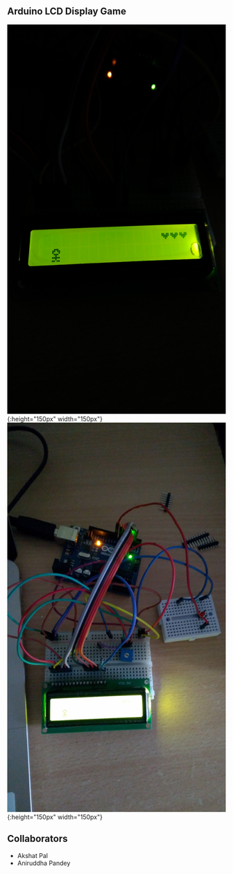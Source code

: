 
## Arduino LCD Display Game

![alt text](https://github.com/Akshat2205/TheBounce/blob/master/images/IMG_20200622_122042.jpg){:height="150px" width="150px"}
![alt text](https://github.com/Akshat2205/TheBounce/blob/master/images/IMG_20200622_122128.jpg){:height="150px" width="150px"}

## Collaborators
- Akshat Pal
- Aniruddha Pandey
